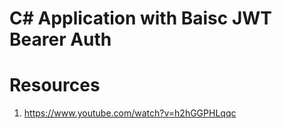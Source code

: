# C# Application with Baisc JWT Bearer Auth


# Resources
1. https://www.youtube.com/watch?v=h2hGGPHLqqc
